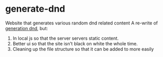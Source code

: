 # generate-dnd
Website that generates various random dnd related content
A re-write of [generation dnd](https://github.com/spacebanana123/generationdnd), but:
  1. In local js so that the server servers static content.
  2. Better ui so that the site isn't black on white the whole time.
  3. Cleaning up the file structure so that it can be added to more easily
